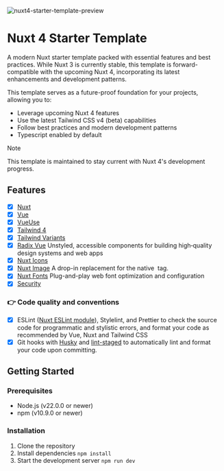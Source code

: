 ![nuxt4-starter-template-preview](https://taunohanni.ee/github-nuxt4-preview.jpg)

# Nuxt 4 Starter Template

A modern Nuxt starter template packed with essential features and best practices. While Nuxt 3 is currently stable, this template is forward-compatible with the upcoming Nuxt 4, incorporating its latest enhancements and development patterns.

This template serves as a future-proof foundation for your projects, allowing you to:
- Leverage upcoming Nuxt 4 features
- Use the latest Tailwind CSS v4 (beta) capabilities
- Follow best practices and modern development patterns
- Typescript enabled by default

> [!NOTE]
> This template is maintained to stay current with Nuxt 4's development progress.

## Features

- [x] [Nuxt](https://nuxt.com)
- [x] [Vue](https://vuejs.org)
- [x] [VueUse](https://nuxt.com/modules/vueuse)
- [x] [Tailwind 4](https://tailwindcss.com/docs/v4-beta)
- [x] [Tailwind Variants](https://www.tailwind-variants.org)
- [x] [Radix Vue](https://www.radix-vue.com/) Unstyled, accessible components for building high‑quality design systems and web apps
- [x] [Nuxt Icons](https://nuxt.com/modules/icon)
- [x] [Nuxt Image](https://image.nuxt.com/) A drop-in replacement for the native <img> tag.
- [x] [Nuxt Fonts](https://fonts.nuxt.com/) Plug-and-play web font optimization and configuration 
- [x] [Security](https://nuxt-security.vercel.app/)

### 👉 Code quality and conventions

- [x] ESLint ([Nuxt ESLint module](https://nuxt.com/modules/eslint)), Stylelint, and Prettier to check the source code for programmatic and stylistic errors, and format your code as recommended by Vue, Nuxt and Tailwind CSS
- [x] Git hooks with [Husky](https://typicode.github.io/husky/) and [lint-staged](https://github.com/okonet/lint-staged) to automatically lint and format your code upon committing.

## Getting Started

### Prerequisites
- Node.js (v22.0.0 or newer)
- npm (v10.9.0 or newer)

### Installation

1. Clone the repository
2. Install dependencies `npm install`
3. Start the development server `npm run dev`
